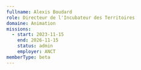 ```yaml
---
fullname: Alexis Boudard
role: Directeur de l'Incubateur des Territoires
domaine: Animation
missions:
  - start: 2023-11-15
    end: 2026-11-15
    status: admin
    employer: ANCT
memberType: beta
---
```

